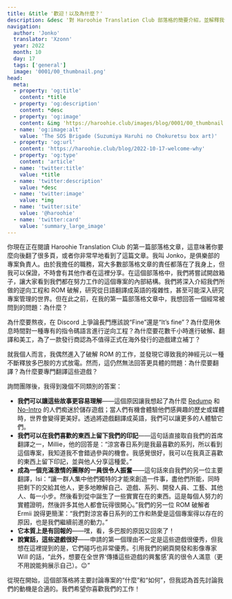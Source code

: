 ```yaml
---
title: &title '歡迎！以及為什麼？'
description: &desc '對 Haroohie Translation Club 部落格的簡要介紹，並解釋我們翻譯涼宮春日遊戲的動機。'
navigation:
  author: 'Jonko'
  translator: 'Xzonn'
  year: 2022
  month: 10
  day: 17
  tags: ['general']
  image: '0001/00_thumbnail.png'
head:
  meta:
  - property: 'og:title'
    content: *title
  - property: 'og:description'
    content: *desc
  - property: 'og:image'
    content: &img 'https://haroohie.club/images/blog/0001/00_thumbnail.png'
  - name: 'og:image:alt'
    value: 'The SOS Brigade (Suzumiya Haruhi no Chokuretsu box art)'
  - property: 'og:url'
    content: 'https://haroohie.club/blog/2022-10-17-welcome-why'
  - property: 'og:type'
    content: 'article'
  - name: 'twitter:title'
    value: *title
  - name: 'twitter:description'
    value: *desc
  - name: 'twitter:image'
    value: *img
  - name: 'twitter:site'
    value: '@haroohie'
  - name: 'twitter:card'
    value: 'summary_large_image'
---
```


你現在正在閱讀 Haroohie Translation Club 的第一篇部落格文章，這意味著你要麼向後翻了很多頁，或者你非常早地看到了這篇文章。我叫 Jonko，是俱樂部的專案負責人。由於我擔任的職務，寫大多數部落格文章的責任都落在了我身上，但我可以保證，不時會有其他作者在這裡分享。在這個部落格中，我們將嘗試開啟箱子，讓大家看到我們都在努力工作的這個專案的內部結構。我們將深入介紹我們所做的逆向工程和 ROM 破解，研究從日語翻譯成英語的複雜性，甚至可能深入研究專案管理的世界。但在此之前，在我的第一篇部落格文章中，我想回答一個經常被問到的問題：為什麼？

為什麼要熬夜，在 Discord 上爭論長門應該說“Fine”還是“It’s fine”？為什麼用休息時間對一種專有的指令碼語言進行逆向工程？為什麼要花數千小時進行破解、翻譯和美工，為了一款發行商認為不值得正式在海外發行的遊戲建立補丁？

就我個人而言，我偶然進入了破解 ROM 的工作，並發現它導致我的神經元以一種不斷釋放多巴胺的方式放電。然而，這仍然無法回答更具體的問題：為什麼要翻譯？為什麼要專門翻譯這些遊戲？

詢問團隊後，我得到幾個不同類別的答案：

* **我們可以讓這些故事更容易理解**——這個原因讓我想起了為什麼 [Redump](http://redump.org/) 和 [No-Intro](https://no-intro.org/) 的人們痴迷於儲存遊戲；當人們有機會體驗他們感興趣的歷史或媒體時，世界會變得更美好。透過將遊戲翻譯成英語，我們可以讓更多的人體驗它們。
* **我們可以在我們喜歡的東西上留下我們的印記**——這句話直接取自我們的首席翻譯之一，Millie，他的回答是：“涼宮春日系列是我最喜歡的系列，所以看到這個專案，我知道我不會錯過參與的機會。我感覺很好，我可以在我真正喜歡的東西上留下印記，並與他人分享這種愛。”
* **成為一個充滿激情的團隊的一員很令人振奮**——這句話來自我們的另一位主要翻譯，Isi：“讓一群人集中他們獨特的才能來創造一件事，盡他們所能，同時把剩下的交給其他人，更多地瞭解自己、遊戲、系列、開發人員、工藝、其他人、每一小步。然後看到從中誕生了一些實實在在的東西。這是每個人努力的實體證明，然後許多其他人都會玩得很開心。”我們的另一位 ROM 破解者 Ermii 說得更簡潔：“我們對涼宮春日系列的工作和熱愛是這個專案得以存在的原因，也是我們繼續前進的動力。”
* **它本質上是有回報的**——嘿，看，多巴胺的原因又回來了！
* **說實話，這些遊戲很好**——申請的第一個理由不一定是這些遊戲很優秀，但我想在這裡提到的是，它們碰巧也非常優秀。引用我們的網頁開發和影像專家 Will 的話，“此外，想要在全世界‘傳播這些遊戲的興奮感’真的很令人滿意（更不用說能夠展示自己）。😉”

從現在開始，這個部落格將主要討論專案的“什麼”和“如何”，但我認為首先討論我們的動機是合適的。我們希望你喜歡我們的工作！